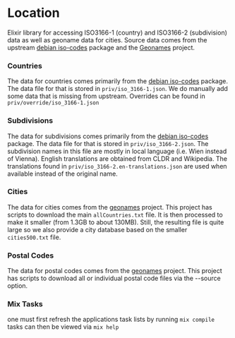 # Location

Elixir library for accessing ISO3166-1 (country) and ISO3166-2 (subdivision) data as well as geoname data for cities. Source data comes from the upstream [debian iso-codes](https://salsa.debian.org/iso-codes-team/iso-codes) package and the [Geonames](http://www.geonames.org/) project.

### Countries

The data for countries comes primarily from the [debian iso-codes](https://salsa.debian.org/iso-codes-team/iso-codes) package. The data file for that is stored in `priv/iso_3166-1.json`. We do
manually add some data that is missing from upstream. Overrides can be found in `priv/override/iso_3166-1.json`

### Subdivisions

The data for subdivisions comes primarily from the [debian iso-codes](https://salsa.debian.org/iso-codes-team/iso-codes) package. The data file for that is stored in `priv/iso_3166-2.json`. The subdivision names in this file are mostly in local language (i.e. Wien instead of Vienna). English translations are obtained from CLDR and Wikipedia. The translations found in `priv/iso_3166-2.en-translations.json` are used when available instead of the original name.

### Cities

The data for cities comes from the [geonames](http://www.geonames.org/) project. This project has scripts to download the main `allCountries.txt` file. It is then processed to make it smaller
(from 1.3GB to about 130MB). Still, the resulting file is quite large so we also provide a city database based on the smaller `cities500.txt` file.

### Postal Codes

The data for postal codes comes from the [geonames](http://www.geonames.org/) project. This project has scripts to download all or individual postal code files via the --source option.

### Mix Tasks
one must first refresh the applications task lists by running `mix compile` tasks can then be viewed via `mix help`